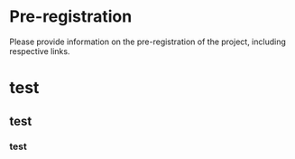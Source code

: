 # Pre-registration

Please provide information on the pre-registration of the project, including respective links.

# test

## test

### test
